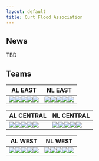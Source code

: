 ```yaml
---
layout: default
title: Curt Flood Association
---
```


<h2>News</h2>
<p>TBD</p>

<h2>Teams</h2>

| AL EAST | NL EAST |
| ----- |----- |
| <img src="/cfa21/images/bal.png"><img src="/cfa21/images/bos.png"><img src="/cfa21/images/tbr.png"><img src="/cfa21/images/nyy.png"><img src="/cfa21/images/was.png"> | <img src="/cfa21/images/atl.png"><img src="/cfa21/images/mia.png"><img src="/cfa21/images/nym.png"><img src="/cfa21/images/phi.png"><img src="/cfa21/images/pit.png"> |

| AL CENTRAL | NL CENTRAL |
| ----- |----- |
| <img src="/cfa21/images/chw.png"><img src="/cfa21/images/cle.png"><img src="/cfa21/images/det.png"><img src="/cfa21/images/min.png"><img src="/cfa21/images/tor.png"> | <img src="/cfa21/images/chc.png"><img src="/cfa21/images/cin.png"><img src="/cfa21/images/hou.png"><img src="/cfa21/images/mil.png"><img src="/cfa21/images/stl.png"> |

| AL WEST | NL WEST |
| ----- |----- |
| <img src="/cfa21/images/kcr.png"><img src="/cfa21/images/laa.png"><img src="/cfa21/images/oak.png"><img src="/cfa21/images/sea.png"><img src="/cfa21/images/tex.png"> | <img src="/cfa21/images/ari.png"><img src="/cfa21/images/col.png"><img src="/cfa21/images/lad.png"><img src="/cfa21/images/sdp.png"><img src="/cfa21/images/sfg.png"> |
